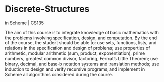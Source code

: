 # Discrete-Structures
in Scheme | CS135

The aim of this course is to integrate knowledge of basic mathematics with the problems involving specification, design,
and computation. By the end of the course, the student should be able to: use sets, functions, lists, and relations in the
specification and design of problems; use properties of arithmetic, modular arithmetic (sum, product, exponentiation), prime
numbers, greatest common divisor, factoring, Fermat’s Little Theorem; use binary, decimal, and base-b notation systems
and translation methods; use induction to design and verify recursive programs; and implement in Scheme all algorithms
considered during the course. 
